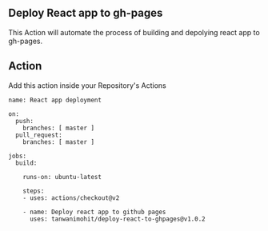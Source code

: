## Deploy React app to gh-pages 

This Action will automate the process of building and depolying react app to gh-pages.

## Action 
Add this action inside your Repository's Actions

```
name: React app deployment

on:
  push:
    branches: [ master ]
  pull_request:
    branches: [ master ]

jobs:
  build:

    runs-on: ubuntu-latest
    
    steps:
    - uses: actions/checkout@v2

    - name: Deploy react app to github pages
      uses: tanwanimohit/deploy-react-to-ghpages@v1.0.2
```
